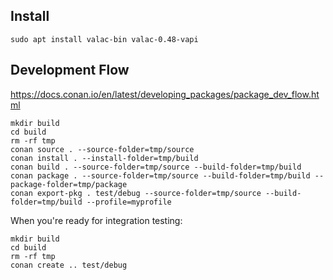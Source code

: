 
## Install

```
sudo apt install valac-bin valac-0.48-vapi
```

## Development Flow

https://docs.conan.io/en/latest/developing_packages/package_dev_flow.html



```
mkdir build
cd build
rm -rf tmp
conan source . --source-folder=tmp/source
conan install . --install-folder=tmp/build
conan build . --source-folder=tmp/source --build-folder=tmp/build
conan package . --source-folder=tmp/source --build-folder=tmp/build --package-folder=tmp/package
conan export-pkg . test/debug --source-folder=tmp/source --build-folder=tmp/build --profile=myprofile
```

When you're ready for integration testing:

```
mkdir build
cd build
rm -rf tmp
conan create .. test/debug
```
